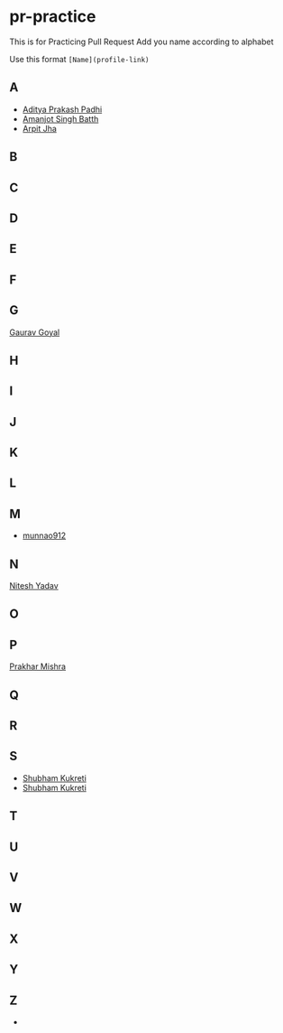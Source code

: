 # pr-practice
This is for Practicing Pull Request 
Add you name according to alphabet

Use this format 
`[Name](profile-link)`

## A
- [Aditya Prakash Padhi](https://github.com/watashi-wa-aditya)
- [Amanjot Singh Batth](https://github.com/ajbatth)
- [Arpit Jha](https://github.com/Arpit-Jha)

## B

## C

## D

## E

## F

## G
[Gaurav Goyal](https://github.com/GauravGoyal-123)

## H

## I

## J

## K

## L

## M
- [munnao912](https://github.com/munna0912)
## N
[Nitesh Yadav](https://github.com/Nitesh2905)

## O

## P
[Prakhar Mishra](https://github.com/prakhar3062)

## Q

## R

## S
- [Shubham Kukreti](https://github.com/KukretiShubham)
- [Shubham Kukreti](https://github.com/KukretiShubham)

## T

## U

## V

## W

## X

## Y

## Z
-
